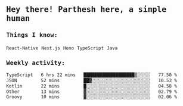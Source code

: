 <samp>
    <h2>Hey there! Parthesh here, a simple human</h2>
    <h3>Things I know: </h3>
    <code>React-Native</code> <code>Next.js</code> <code>Hono</code> <code>TypeScript</code> <code>Java</code>
    <h3>Weekly activity:</h3>
<!--START_SECTION:waka-->

```txt
TypeScript   6 hrs 22 mins   ███████████████████▒░░░░░   77.50 %
JSON         52 mins         ██▓░░░░░░░░░░░░░░░░░░░░░░   10.53 %
Kotlin       22 mins         █░░░░░░░░░░░░░░░░░░░░░░░░   04.58 %
Other        13 mins         ▓░░░░░░░░░░░░░░░░░░░░░░░░   02.79 %
Groovy       10 mins         ▓░░░░░░░░░░░░░░░░░░░░░░░░   02.06 %
```

<!--END_SECTION:waka-->
</samp>
